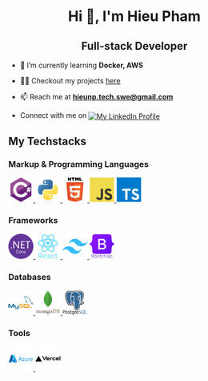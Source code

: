 <h1 align="center">Hi 👋, I'm Hieu Pham</h1>
<h2 align="center">Full-stack Developer</h2>

- 🌱 I’m currently learning **Docker, AWS**

- 👨‍💻 Checkout my projects [here](https://github.com/Toidicodedao69?tab=repositories)

- 📫 Reach me at **hieunp.tech.swe@gmail.com**

- Connect with me on <a href="https://www.linkedin.com/in/nghia-hieu-pham/" target="blank"><img align="center"
    src="https://raw.githubusercontent.com/rahuldkjain/github-profile-readme-generator/master/src/images/icons/Social/linked-in-alt.svg"
    alt="My LinkedIn Profile" height="30" width="30" />
</a>

<h2 align="left">My Techstacks</h2>
<h3 align="left">Markup & Programming Languages</h3>
<p align="left">
    <!-- Markup & Programming Languages -->
    <a href="https://www.w3schools.com/cs/" target="_blank" rel="noreferrer">
        <img src="https://raw.githubusercontent.com/devicons/devicon/master/icons/csharp/csharp-original.svg"
            alt="csharp" width="50" height="50" />
    </a>
    <a href="https://www.python.org" target="_blank" rel="noreferrer">
        <img src="https://raw.githubusercontent.com/devicons/devicon/master/icons/python/python-original.svg"
            alt="python" width="50" height="50" />
    </a>
    <a href="https://www.w3.org/html/" target="_blank" rel="noreferrer">
        <img src="https://raw.githubusercontent.com/devicons/devicon/master/icons/html5/html5-original-wordmark.svg"
            alt="html5" width="50" height="50" />
    </a>
    <a href="https://developer.mozilla.org/en-US/docs/Web/JavaScript" target="_blank" rel="noreferrer">
        <img src="https://raw.githubusercontent.com/devicons/devicon/master/icons/javascript/javascript-original.svg"
            alt="javascript" width="50" height="50" />
    </a>
    <a href="#" target="_blank" rel="noreferrer">
        <img src="https://github.com/devicons/devicon/blob/master/icons/typescript/typescript-original.svg"
            alt="typescript" width="50" height="50" />
    </a>
    
</p>

<h3 align="left">Frameworks</h3>
<p align="left">
    <!-- Frameworks -->
    <a href="#" target="_blank" rel="noreferrer">
        <img src="https://github.com/devicons/devicon/blob/master/icons/dotnetcore/dotnetcore-original.svg"
            alt="dotnetcore" width="50" height="50" />
    </a>
    <a href="https://reactjs.org/" target="_blank" rel="noreferrer">
        <img src="https://raw.githubusercontent.com/devicons/devicon/master/icons/react/react-original-wordmark.svg"
            alt="react" width="50" height="50" />
    </a>
    <a href="#" target="_blank" rel="noreferrer">
        <img src="https://github.com/devicons/devicon/blob/master/icons/tailwindcss/tailwindcss-original.svg"
            alt="tailwindcss" width="50" height="50" />
    </a>
    <a href="#" target="_blank" rel="noreferrer">
        <img src="https://github.com/devicons/devicon/blob/master/icons/bootstrap/bootstrap-original-wordmark.svg"
            alt="bootstrap" width="50" height="50" />
    </a>
</p>

<h3 align="left">Databases</h3>
<p align="left">
    <a href="https://www.mysql.com/" target="_blank" rel="noreferrer">
        <img src="https://raw.githubusercontent.com/devicons/devicon/master/icons/mysql/mysql-original-wordmark.svg"
            alt="mysql" width="50" height="50" />
    </a>
    <a href="https://www.mongodb.com/" target="_blank" rel="noreferrer">
        <img src="https://raw.githubusercontent.com/devicons/devicon/master/icons/mongodb/mongodb-original-wordmark.svg"
            alt="mongodb" width="50" height="50" />
    </a>
    <a href="https://www.postgresql.org" target="_blank" rel="noreferrer">
        <img src="https://raw.githubusercontent.com/devicons/devicon/master/icons/postgresql/postgresql-original-wordmark.svg"
            alt="postgresql" width="50" height="50" />
    </a>
</p>

<h3 align="left">Tools</h3>
<p align="left">
    <a href="#" target="_blank" rel="noreferrer">
        <img src="https://github.com/devicons/devicon/blob/master/icons/azure/azure-original-wordmark.svg"
            alt="azure" width="50" height="50" />
    </a>
    <a href="#" target="_blank" rel="noreferrer">
        <img src="https://github.com/devicons/devicon/blob/master/icons/vercel/vercel-original-wordmark.svg"
            alt="vercel" width="50" height="50" />
    </a>
</p>
